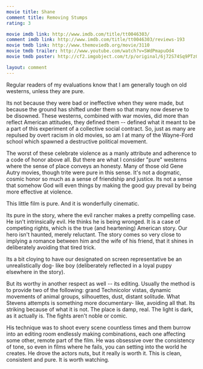 ```yaml
---
movie title: Shane
comment title: Removing Stumps
rating: 3

movie imdb link: http://www.imdb.com/title/tt0046303/
comment imdb link: http://www.imdb.com/title/tt0046303/reviews-193
movie tmdb link: http://www.themoviedb.org/movie/3110
movie tmdb trailer: http://www.youtube.com/watch?v=SWdPmapuOd4
movie tmdb poster: http://cf2.imgobject.com/t/p/original/6j72S74Sq9PTz0EwomFzRuVzCC8.jpg

layout: comment
---
```


Regular readers of my evaluations know that I am generally tough on old westerns, unless they are pure.

Its not because they were bad or ineffective when they were made, but because the ground has shifted under them so that many now deserve to be disowned. These westerns, combined with war movies, did more than reflect American attitudes, they defined them -- defined what it meant to be a part of this experiment of a collective social contract. So, just as many are repulsed by overt racism in old movies, so am I at many of the Wayne-Ford school which spawned a destructive political movement. 

The worst of these celebrate violence as a manly attribute and adherence to a code of honor above all. But there are what I consider "pure" westerns where the sense of place conveys an honesty. Many of those old Gene Autry movies, though trite were pure in this sense. It's not a dogmatic, cosmic honor so much as a sense of friendship and justice. Its not a sense that somehow God will even things by making the good guy prevail by being more effective at violence. 

This little film is pure. And it is wonderfully cinematic. 

Its pure in the story, where the evil rancher makes a pretty compelling case. He isn't intrinsically evil. He thinks he is being wronged. It is a case of competing rights, which is the true (and heartening) American story. Our hero isn't haunted, merely reluctant. The story comes so very close to implying a romance between him and the wife of his friend, that it shines in deliberately avoiding that tired trick.

Its a bit cloying to have our designated on screen representative be an unrealistically dog- like boy (deliberately reflected in a loyal puppy elsewhere in the story).

But its worthy in another respect as well -- its editing. Usually the method is to provide two of the following: grand Technicolor vistas, dynamic movements of animal groups, silhouettes, dust, distant solitude. What Stevens attempts is something more documentary- like, avoiding all that. Its striking because of what it is not. The place is damp, real. The light is dark, as it actually is. The fights aren't noble or comic.

His technique was to shoot every scene countless times and them burrow into an editing room endlessly making combinations, each one affecting some other, remote part of the film. He was obsessive over the consistency of tone, so even in films where he fails, you can setting into the world he creates. He drove the actors nuts, but it really is worth it. This is clean, consistent and pure. It is worth watching.
